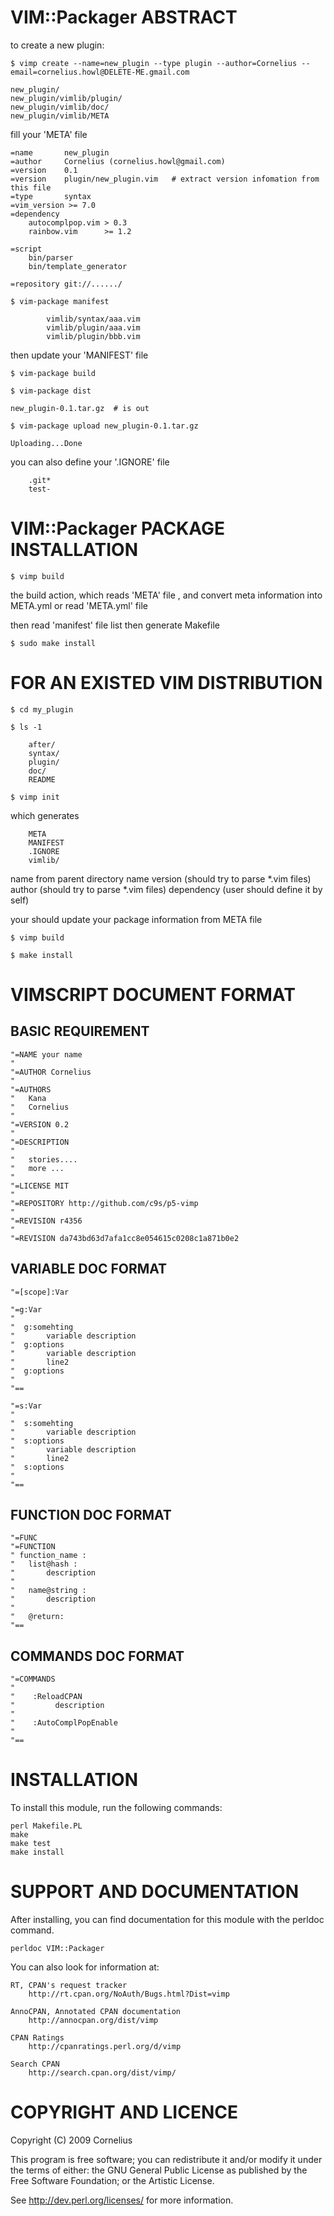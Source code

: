 VIM::Packager ABSTRACT
=======================

to create a new plugin:

    $ vimp create --name=new_plugin --type plugin --author=Cornelius --email=cornelius.howl@DELETE-ME.gmail.com

    new_plugin/
    new_plugin/vimlib/plugin/
    new_plugin/vimlib/doc/
    new_plugin/vimlib/META

fill your 'META' file

    =name       new_plugin
    =author     Cornelius (cornelius.howl@gmail.com)
    =version    0.1
    =version    plugin/new_plugin.vim   # extract version infomation from this file
    =type       syntax
    =vim_version >= 7.0
    =dependency
        autocomplpop.vim > 0.3
        rainbow.vim      >= 1.2

    =script
        bin/parser
        bin/template_generator

    =repository git://....../

    $ vim-package manifest

            vimlib/syntax/aaa.vim
            vimlib/plugin/aaa.vim
            vimlib/plugin/bbb.vim

then update your 'MANIFEST' file

    $ vim-package build

    $ vim-package dist

    new_plugin-0.1.tar.gz  # is out

    $ vim-package upload new_plugin-0.1.tar.gz

    Uploading...Done

you can also define your '.IGNORE' file

        .git*
        test-

VIM::Packager PACKAGE INSTALLATION
==================================

    $ vimp build

the build action, which reads 'META' file , and convert meta information into META.yml
    or read 'META.yml' file

then read 'manifest' file list
then generate Makefile

    $ sudo make install


FOR AN EXISTED VIM DISTRIBUTION
===============================

    $ cd my_plugin

    $ ls -1

        after/
        syntax/
        plugin/
        doc/
        README

    $ vimp init

which generates

        META
        MANIFEST
        .IGNORE
        vimlib/

name from parent directory name
version (should try to parse \*.vim files)
author  (should try to parse \*.vim files)
dependency (user should define it by self)

your should update your package information from META file

    $ vimp build 

    $ make install

VIMSCRIPT DOCUMENT FORMAT
=========================

BASIC REQUIREMENT
-----------------

    "=NAME your name
    "
    "=AUTHOR Cornelius
    "
    "=AUTHORS
    "   Kana
    "   Cornelius 
    "
    "=VERSION 0.2
    "
    "=DESCRIPTION
    "
    "   stories....
    "   more ...
    "
    "=LICENSE MIT
    "
    "=REPOSITORY http://github.com/c9s/p5-vimp
    "
    "=REVISION r4356
    "
    "=REVISION da743bd63d7afa1cc8e054615c0208c1a871b0e2

VARIABLE DOC FORMAT
----------------------

    "=[scope]:Var

    "=g:Var
    "
    "  g:somehting
    "       variable description
    "  g:options   
    "       variable description
    "       line2
    "  g:options
    "
    "==

    "=s:Var 
    "
    "  s:somehting
    "       variable description
    "  s:options   
    "       variable description
    "       line2
    "  s:options
    "
    "==

FUNCTION DOC FORMAT
-------------------

    "=FUNC
    "=FUNCTION
    " function_name :
    "   list@hash :
    "       description
    "
    "   name@string :
    "       description
    "   
    "   @return: 
    "==

COMMANDS DOC FORMAT
--------------------

    "=COMMANDS
    "   
    "    :ReloadCPAN
    "         description
    "
    "    :AutoComplPopEnable
    "
    "==

INSTALLATION
=========================

To install this module, run the following commands:

	perl Makefile.PL
	make
	make test
	make install

SUPPORT AND DOCUMENTATION
=========================

After installing, you can find documentation for this module with the
perldoc command.

    perldoc VIM::Packager

You can also look for information at:

    RT, CPAN's request tracker
        http://rt.cpan.org/NoAuth/Bugs.html?Dist=vimp

    AnnoCPAN, Annotated CPAN documentation
        http://annocpan.org/dist/vimp

    CPAN Ratings
        http://cpanratings.perl.org/d/vimp

    Search CPAN
        http://search.cpan.org/dist/vimp/


COPYRIGHT AND LICENCE
=====================

Copyright (C) 2009 Cornelius

This program is free software; you can redistribute it and/or modify it
under the terms of either: the GNU General Public License as published
by the Free Software Foundation; or the Artistic License.

See http://dev.perl.org/licenses/ for more information.

